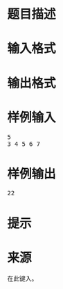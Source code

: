 

# 题目描述



# 输入格式



# 输出格式



# 样例输入


<pre>5
3 4 5 6 7</pre>

# 样例输出


<pre>22</pre>

# 提示



# 来源


<p>
在此键入。
</p>
